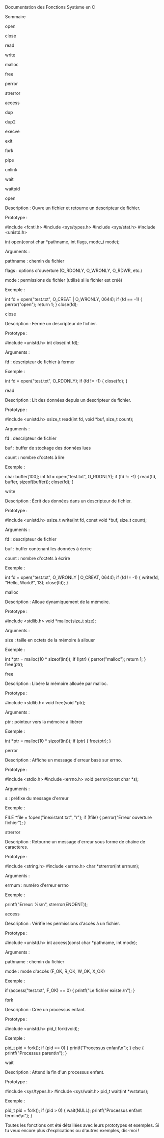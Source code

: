 Documentation des Fonctions Système en C

Sommaire

open

close

read

write

malloc

free

perror

strerror

access

dup

dup2

execve

exit

fork

pipe

unlink

wait

waitpid

open

Description : Ouvre un fichier et retourne un descripteur de fichier.

Prototype :

#include <fcntl.h>
#include <sys/types.h>
#include <sys/stat.h>
#include <unistd.h>

int open(const char *pathname, int flags, mode_t mode);

Arguments :

pathname : chemin du fichier

flags : options d'ouverture (O_RDONLY, O_WRONLY, O_RDWR, etc.)

mode : permissions du fichier (utilisé si le fichier est créé)

Exemple :

int fd = open("test.txt", O_CREAT | O_WRONLY, 0644);
if (fd == -1) {
    perror("open");
    return 1;
}
close(fd);

close

Description : Ferme un descripteur de fichier.

Prototype :

#include <unistd.h>
int close(int fd);

Arguments :

fd : descripteur de fichier à fermer

Exemple :

int fd = open("test.txt", O_RDONLY);
if (fd != -1) {
    close(fd);
}

read

Description : Lit des données depuis un descripteur de fichier.

Prototype :

#include <unistd.h>
ssize_t read(int fd, void *buf, size_t count);

Arguments :

fd : descripteur de fichier

buf : buffer de stockage des données lues

count : nombre d'octets à lire

Exemple :

char buffer[100];
int fd = open("test.txt", O_RDONLY);
if (fd != -1) {
    read(fd, buffer, sizeof(buffer));
    close(fd);
}

write

Description : Écrit des données dans un descripteur de fichier.

Prototype :

#include <unistd.h>
ssize_t write(int fd, const void *buf, size_t count);

Arguments :

fd : descripteur de fichier

buf : buffer contenant les données à écrire

count : nombre d'octets à écrire

Exemple :

int fd = open("test.txt", O_WRONLY | O_CREAT, 0644);
if (fd != -1) {
    write(fd, "Hello, World!", 13);
    close(fd);
}

malloc

Description : Alloue dynamiquement de la mémoire.

Prototype :

#include <stdlib.h>
void *malloc(size_t size);

Arguments :

size : taille en octets de la mémoire à allouer

Exemple :

int *ptr = malloc(10 * sizeof(int));
if (!ptr) {
    perror("malloc");
    return 1;
}
free(ptr);

free

Description : Libère la mémoire allouée par malloc.

Prototype :

#include <stdlib.h>
void free(void *ptr);

Arguments :

ptr : pointeur vers la mémoire à libérer

Exemple :

int *ptr = malloc(10 * sizeof(int));
if (ptr) {
    free(ptr);
}

perror

Description : Affiche un message d'erreur basé sur errno.

Prototype :

#include <stdio.h>
#include <errno.h>
void perror(const char *s);

Arguments :

s : préfixe du message d'erreur

Exemple :

FILE *file = fopen("inexistant.txt", "r");
if (!file) {
    perror("Erreur ouverture fichier");
}

strerror

Description : Retourne un message d'erreur sous forme de chaîne de caractères.

Prototype :

#include <string.h>
#include <errno.h>
char *strerror(int errnum);

Arguments :

errnum : numéro d'erreur errno

Exemple :

printf("Erreur: %s\n", strerror(ENOENT));

access

Description : Vérifie les permissions d'accès à un fichier.

Prototype :

#include <unistd.h>
int access(const char *pathname, int mode);

Arguments :

pathname : chemin du fichier

mode : mode d'accès (F_OK, R_OK, W_OK, X_OK)

Exemple :

if (access("test.txt", F_OK) == 0) {
    printf("Le fichier existe.\n");
}

fork

Description : Crée un processus enfant.

Prototype :

#include <unistd.h>
pid_t fork(void);

Exemple :

pid_t pid = fork();
if (pid == 0) {
    printf("Processus enfant\n");
} else {
    printf("Processus parent\n");
}

wait

Description : Attend la fin d'un processus enfant.

Prototype :

#include <sys/types.h>
#include <sys/wait.h>
pid_t wait(int *wstatus);

Exemple :

pid_t pid = fork();
if (pid > 0) {
    wait(NULL);
    printf("Processus enfant terminé\n");
}

Toutes les fonctions ont été détaillées avec leurs prototypes et exemples. Si tu veux encore plus d'explications ou d'autres exemples, dis-moi !


